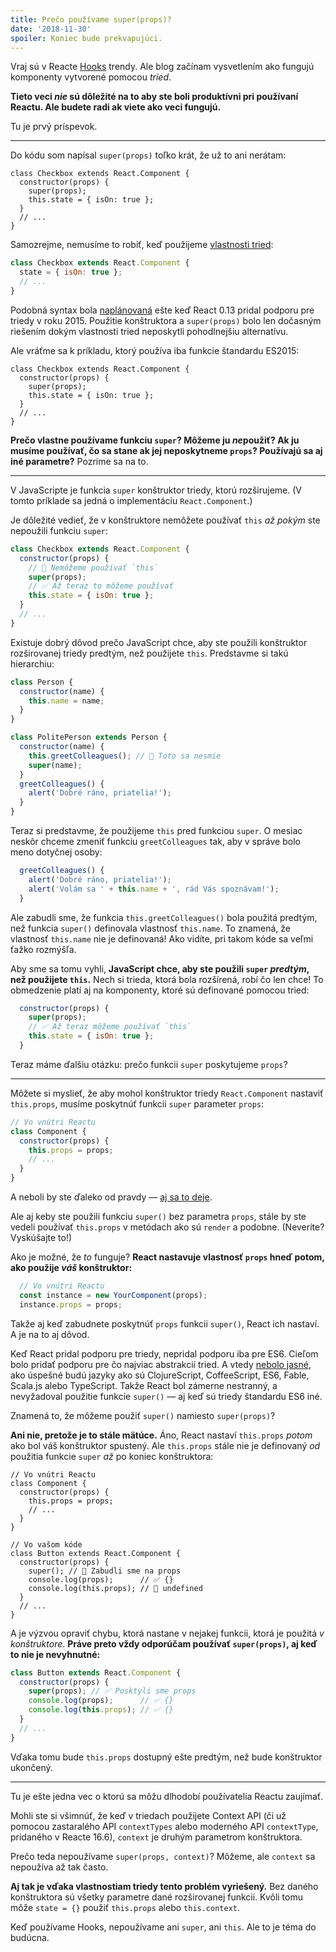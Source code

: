 ```yaml
---
title: Prečo používame super(props)?
date: '2018-11-30'
spoiler: Koniec bude prekvapujúci. 
---
```


Vraj sú v Reacte [Hooks](https://reactjs.org/docs/hooks-intro.html) trendy. Ale blog začínam vysvetlením ako fungujú komponenty vytvorené pomocou *tried*.

**Tieto veci *nie* sú dôležité na to aby ste boli produktívni pri používaní Reactu. Ale budete radi ak viete ako veci fungujú.**

Tu je prvý príspevok.

---

Do kódu som napísal `super(props)` toľko krát, že už to ani nerátam:

```jsx{3}
class Checkbox extends React.Component {
  constructor(props) {
    super(props);
    this.state = { isOn: true };
  }
  // ...
}
```

Samozrejme, nemusíme to robiť, keď použijeme [vlastnosti tried](https://github.com/tc39/proposal-class-fields):

```jsx
class Checkbox extends React.Component {
  state = { isOn: true };
  // ...
}
```

Podobná syntax bola [naplánovaná](https://reactjs.org/blog/2015/01/27/react-v0.13.0-beta-1.html#es7-property-initializers) ešte keď React 0.13 pridal podporu pre triedy v roku 2015. Použitie konštruktora a `super(props)` bolo len dočasným riešením dokým vlastnosti tried neposkytli pohodlnejšiu alternatívu.

Ale vráťme sa k príkladu, ktorý používa iba funkcie štandardu ES2015:

```jsx{3}
class Checkbox extends React.Component {
  constructor(props) {
    super(props);
    this.state = { isOn: true };
  }
  // ...
}
```

**Prečo vlastne používame funkciu `super`? Môžeme ju *ne*použiť? Ak ju musíme používať, čo sa stane ak jej neposkytneme `props`? Používajú sa aj iné parametre?** Pozrime sa na to.

---

V JavaScripte je funkcia `super` konštruktor triedy, ktorú rozširujeme. (V tomto príklade sa jedná o implementáciu `React.Component`.)

Je dôležité vedieť, že v konštruktore nemôžete používať `this` *až pokým* ste nepoužili funkciu `super`:

```jsx
class Checkbox extends React.Component {
  constructor(props) {
    // 🔴 Nemôžeme používať `this`
    super(props);
    // ✅ Až teraz to môžeme používať
    this.state = { isOn: true };
  }
  // ...
}
```

Existuje dobrý dôvod prečo JavaScript chce, aby ste použili konštruktor rozširovanej triedy predtým, než použijete `this`. Predstavme si takú hierarchiu:

```jsx
class Person {
  constructor(name) {
    this.name = name;
  }
}

class PolitePerson extends Person {
  constructor(name) {
    this.greetColleagues(); // 🔴 Toto sa nesmie
    super(name);
  }
  greetColleagues() {
    alert('Dobré ráno, priatelia!');
  }
}
```

Teraz si predstavme, že použijeme `this` pred funkciou `super`. O mesiac neskôr chceme zmeniť funkciu `greetColleagues` tak, aby v správe bolo meno dotyčnej osoby:

```jsx
  greetColleagues() {
    alert('Dobré ráno, priatelia!');
    alert('Volám sa ' + this.name + ', rád Vás spoznávam!');
  }
```

Ale zabudli sme, že funkcia `this.greetColleagues()` bola použitá predtým, než funkcia `super()` definovala vlastnosť `this.name`. To znamená, že vlastnosť `this.name` nie je definovaná! Ako vidíte, pri takom kóde sa veľmi ťažko rozmýšľa.

Aby sme sa tomu vyhli, **JavaScript chce, aby ste použili `super` _predtým_, než použijete `this`.** Nech si trieda, ktorá bola rozšírená, robí čo len chce! To obmedzenie platí aj na komponenty, ktoré sú definované pomocou tried:

```jsx
  constructor(props) {
    super(props);
    // ✅ Až teraz môžeme používať `this`
    this.state = { isOn: true };
  }
```

Teraz máme ďalšiu otázku: prečo funkcii `super` poskytujeme `props`?

---

Môžete si myslieť, že  aby mohol konštruktor triedy `React.Component` nastaviť `this.props`, musíme poskytnúť funkcii `super` parameter `props`:

```jsx
// Vo vnútri Reactu
class Component {
  constructor(props) {
    this.props = props;
    // ...
  }
}
```

A neboli by ste ďaleko od pravdy — [aj sa to deje](https://github.com/facebook/react/blob/1d25aa5787d4e19704c049c3cfa985d3b5190e0d/packages/react/src/ReactBaseClasses.js#L22).

Ale aj keby ste použili funkciu `super()` bez parametra `props`, stále by ste vedeli používať `this.props` v metódach ako sú `render` a podobne. (Neveríte? Vyskúšajte to!)

Ako je možné, že *to* funguje? **React nastavuje vlastnosť `props` hneď potom, ako použije *váš* konštruktor:**

```jsx
  // Vo vnútri Reactu
  const instance = new YourComponent(props);
  instance.props = props;
```

Takže aj keď zabudnete poskytnúť `props` funkcii `super()`, React ich nastaví. A je na to aj dôvod.

Keď React pridal podporu pre triedy, nepridal podporu iba pre ES6. Cieľom bolo pridať podporu pre čo najviac abstrakcií tried. A vtedy [nebolo jasné](https://reactjs.org/blog/2015/01/27/react-v0.13.0-beta-1.html#other-languages), ako úspešné budú jazyky ako sú ClojureScript, CoffeeScript, ES6, Fable, Scala.js alebo TypeScript. Takže React bol zámerne nestranný, a nevyžadoval použitie funkcie `super()` — aj keď sú triedy štandardu ES6 iné.

Znamená to, že môžeme použiť `super()` namiesto `super(props)`?

**Ani nie, pretože je to stále mätúce.** Áno, React nastaví `this.props` *potom* ako bol váš konštruktor spustený. Ale `this.props` stále nie je definovaný *od* použitia funkcie `super` *až* po koniec konštruktora:

```jsx{14}
// Vo vnútri Reactu
class Component {
  constructor(props) {
    this.props = props;
    // ...
  }
}

// Vo vašom kóde
class Button extends React.Component {
  constructor(props) {
    super(); // 😬 Zabudli sme na props
    console.log(props);      // ✅ {}
    console.log(this.props); // 😬 undefined 
  }
  // ...
}
```

A je výzvou opraviť chybu, ktorá nastane v nejakej funkcii, ktorá je použitá *v konštruktore*. **Práve preto vždy odporúčam používať `super(props)`, aj keď to nie je nevyhnutné:**

```jsx
class Button extends React.Component {
  constructor(props) {
    super(props); // ✅ Posktyli sme props
    console.log(props);      // ✅ {}
    console.log(this.props); // ✅ {}
  }
  // ...
}
```

Vďaka tomu bude `this.props` dostupný ešte predtým, než bude konštruktor ukončený.

-----

Tu je ešte jedna vec o ktorú sa môžu dlhodobí používatelia Reactu zaujímať.

Mohli ste si všimnúť, že keď v triedach použijete Context API (či už pomocou zastaralého API `contextTypes` alebo moderného API `contextType`, pridaného v Reacte 16.6), `context` je druhým parametrom konštruktora.

Prečo teda nepoužívame `super(props, context)`? Môžeme, ale `context` sa nepoužíva až tak často.

**Aj tak je vďaka vlastnostiam triedy tento problém vyriešený.** Bez daného konštruktora sú všetky parametre dané rozširovanej funkcii. Kvôli tomu môže `state = {}` použiť `this.props` alebo `this.context`.

Keď používame Hooks, nepoužívame ani `super`, ani `this`. Ale to je téma do budúcna.

